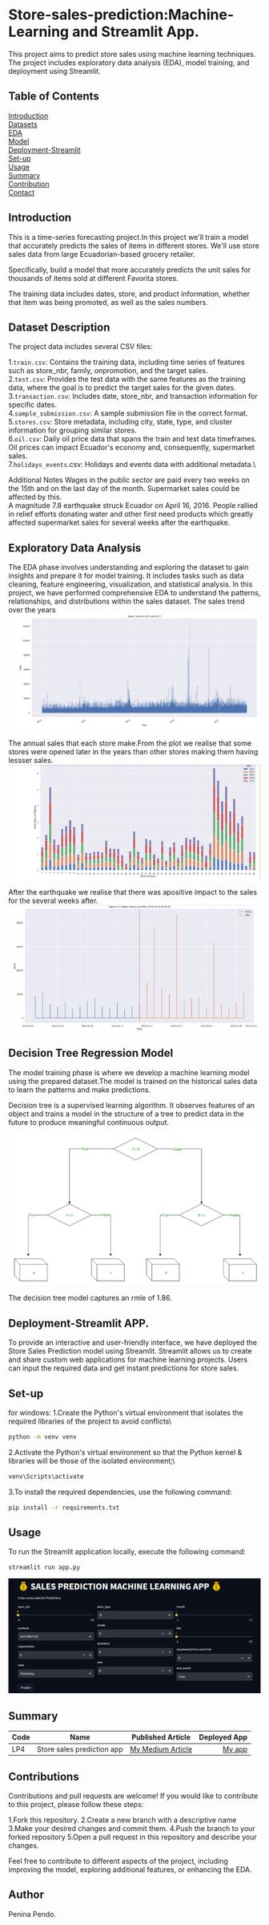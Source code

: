 # Store-sales-prediction:Machine-Learning and Streamlit App.
This project aims to predict store sales using machine learning techniques. The project includes exploratory data analysis (EDA), model training, and deployment using Streamlit.

## Table of Contents
[Introduction](Introduction)\
[Datasets](Datasets)\
[EDA](EDA)\
[Model](Model)\
[Deployment-Streamlit](Deployment-Streamlit)\
[Set-up](Set-up)\
[Usage](Usage)\
[Summary](Summary)\
[Contribution](Contribution)\
[Contact](Contact)
## Introduction

This is a time-series forecasting project.In this project we'll train a model that accurately predicts the sales of items in different stores. We'll use store sales data from large Ecuadorian-based grocery retailer.

Specifically, build a model that more accurately predicts the unit sales for thousands of items sold at different Favorita stores.

The training data includes dates, store, and product information, whether that item was being promoted, as well as the sales numbers.

## Dataset Description
The project data includes several CSV files:

1.`train.csv`: Contains the training data, including time series of features such as store_nbr, family, onpromotion, and the target sales.\
2.`test.csv`: Provides the test data with the same features as the training data, where the goal is to predict the target sales for the given dates.\
3.`transaction.csv`: Includes date, store_nbr, and transaction information for specific dates.\
4.`sample_submission.csv`: A sample submission file in the correct format.\
5.`stores.csv`: Store metadata, including city, state, type, and cluster information for grouping similar stores.\
6.`oil.csv`: Daily oil price data that spans the train and test data timeframes. Oil prices can impact Ecuador's economy and, consequently, supermarket sales.\
7.`holidays_events`.csv: Holidays and events data with additional metadata.\

Additional Notes
Wages in the public sector are paid every two weeks on the 15th and on the last day of the month. Supermarket sales could be affected by this.\
A magnitude 7.8 earthquake struck Ecuador on April 16, 2016. People rallied in relief efforts donating water and other first need products which greatly affected supermarket sales for several weeks after the earthquake.

## Exploratory Data Analysis
The EDA phase involves understanding and exploring the dataset to gain insights and prepare it for model training. It includes tasks such as data cleaning, feature engineering, visualization, and statistical analysis. In this project, we have performed comprehensive EDA to understand the patterns, relationships, and distributions within the sales dataset.
The sales trend over the years\
![pg2](./images/pg2.png)

The annual sales that each store make.From the plot we realise that some stores were opened later in the years than other stores making them having lessser sales.\
![pg1](./images/pg1.png)

After the earthquake we realise that there was apositive impact to the sales for the several weeks after.
![pg3](./images/pg3.png)


## Decision Tree Regression Model
The model training phase is where we develop a machine learning model using the prepared dataset.The model is trained on the historical sales data to learn the patterns and make predictions.

Decision tree is a supervised learning algorithm. It observes features of an object and trains a model in the structure of a tree to predict data in the future to produce meaningful continuous output.
![pg0](./images/pg0.png)

The decision tree model captures an rmle of 1.86.

## Deployment-Streamlit APP.
To provide an interactive and user-friendly interface, we have deployed the Store Sales Prediction model using Streamlit. Streamlit allows us to create and share custom web applications for machine learning projects. Users can input the required data and get instant predictions for store sales.

## Set-up
for windows: 
1.Create the Python's virtual environment that isolates the required libraries of the project to avoid conflicts\
```bash
python -m venv venv
```
2.Activate the Python's virtual environment so that the Python kernel & libraries will be those of the isolated environment;\
```bash
venv\Scripts\activate
```
3.To install the required dependencies, use the following command:
```bash
pip install -r requirements.txt
```

## Usage
To run the Streamlit application locally, execute the following command:
```bash
streamlit run app.py
```
![app](./images/app_image.png)
## Summary
| Code      | Name        | Published Article |  Deployed App |
|-----------|-------------|:-------------:|------:|
| LP4 | Store sales prediction app | [My Medium Article](https://medium.com/@peninarandu/store-sales-prediction-streamlit-app-46a94fdd0a8f)| [My app](https://huggingface.co/spaces/Pendo/Store_sales_prediction_app) |

## Contributions
Contributions and pull requests are welcome! If you would like to contribute to this project, please follow these steps:

1.Fork this repository.
2.Create a new branch with a descriptive name
3.Make your desired changes and commit them.
4.Push the branch to your forked repository
5.Open a pull request in this repository and describe your changes.

Feel free to contribute to different aspects of the project, including improving the model, exploring additional features, or enhancing the EDA.
## Author 
Penina Pendo.


